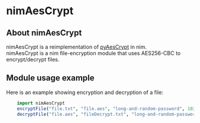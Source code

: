 # nimAesCrypt

## About nimAesCrypt  

nimAesCrypt is a reimplementation of [pyAesCrypt](https://github.com/marcobellaccini/pyAesCrypt) in nim.  
nimAesCrypt is a nim file-encryption module that uses AES256-CBC to encrypt/decrypt files.  
 
## Module usage example  

Here is an example showing encryption and decryption of a file:  

```nim
    import nimAesCrypt
    encryptFile("file.txt", "file.aes", "long-and-random-password", 1024)
    decryptFile("file.aes", "fileDecrypt.txt", "long-and-random-password", 1024)
```




